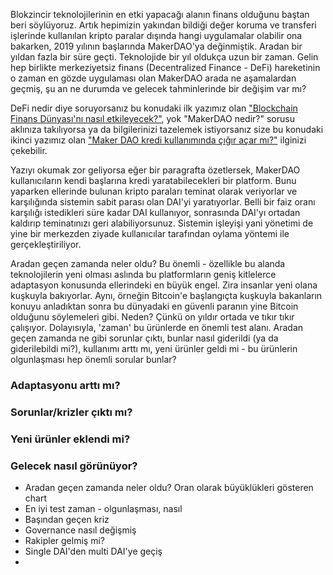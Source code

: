 Blokzincir teknolojilerinin en etki yapacağı alanın finans olduğunu baştan beri söylüyoruz. Artık hepimizin yakından bildiği değer koruma ve transferi işlerinde kullanılan kripto paralar dışında hangi uygulamalar olabilir ona bakarken, 2019 yılının başlarında MakerDAO'ya değinmiştik. Aradan bir yıldan fazla bir süre geçti. Teknolojide bir yıl oldukça uzun bir zaman. Gelin hep birlikte merkeziyetsiz finans (Decentralized Finance - DeFi) hareketinin o zaman en gözde uygulaması olan MakerDAO arada ne aşamalardan geçmiş, şu an ne durumda ve gelecek tahminlerinde bir değişim var mı?

DeFi nedir diye soruyorsanız bu konudaki ilk yazımız olan ["Blockchain Finans Dünyası'nı nasıl etkileyecek?"](https://ademimerkezi.com/genel/2019/02/14/Blockchain-finans-dunyasini-nasil-etkileyecek.html), yok "MakerDAO nedir?" sorusu aklınıza takılıyorsa ya da bilgilerinizi tazelemek istiyorsanız size bu konudaki ikinci yazımız olan ["Maker DAO kredi kullanımında çığır açar mı?"](/genel/2019/02/15/MakerDAO-kredi-kullaniminda-cigir-acar-mi.html) ilginizi çekebilir. 

Yazıyı okumak zor geliyorsa eğer bir paragrafta özetlersek, MakerDAO kullanıcıların kendi başlarına kredi yaratabilecekleri bir platform. Bunu yaparken ellerinde bulunan kripto paraları teminat olarak veriyorlar ve karşılığında sistemin sabit parası olan DAI'yi yaratıyorlar. Belli bir faiz oranı karşılığı istedikleri süre kadar DAI kullanıyor, sonrasında DAI'yı ortadan kaldırıp teminatınızı geri alabiliyorsunuz. Sistemin işleyişi yani yönetimi de yine bir merkezden ziyade kullanıcılar tarafından oylama yöntemi ile gerçekleştiriliyor. 

Aradan geçen zamanda neler oldu? Bu önemli -  özellikle bu alanda teknolojilerin yeni olması aslında bu platformların geniş kitlelerce adaptasyon konusunda ellerindeki en büyük engel. Zira insanlar yeni olana kuşkuyla bakıyorlar. Aynı, örneğin Bitcoin'e başlangıçta kuşkuyla bakanların konuyu anladıktan sonra bu dünyadaki en güvenli paranın yine Bitcoin olduğunu söylemeleri gibi. Neden? Çünkü on yıldır ortada ve tıkır tıkır çalışıyor. Dolayısıyla, 'zaman' bu ürünlerde en önemli test alanı. Aradan geçen zamanda ne gibi sorunlar çıktı, bunlar nasıl giderildi (ya da giderilebildi mi?), kullanımı arttı mı, yeni ürünler geldi mi - bu ürünlerin olgunlaşması hep önemli sorular bunlar? 

### Adaptasyonu arttı mı?

### Sorunlar/krizler çıktı mı?


### Yeni ürünler eklendi mi?


### Gelecek nasıl görünüyor?





- Aradan geçen zamanda neler oldu? Oran olarak büyüklükleri gösteren chart
- En iyi test zaman - olgunlaşması, nasıl
- Başından geçen kriz
- Governance nasıl değişmiş
- Rakipler gelmiş mi?
- Single DAI'den multi DAI'ye geçiş
- 
